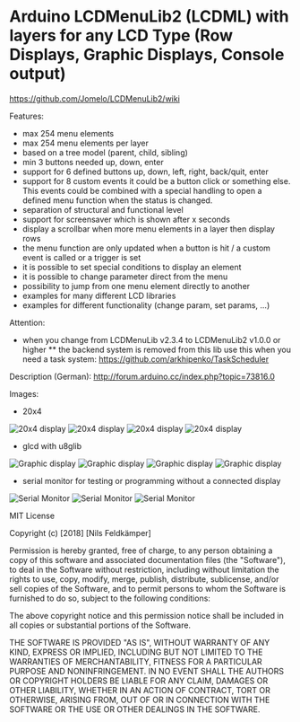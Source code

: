 Arduino LCDMenuLib2 (LCDML) with layers for any LCD Type (Row Displays, Graphic Displays, Console output)
=================================================================

https://github.com/Jomelo/LCDMenuLib2/wiki

Features:
*  max 254 menu elements
*  max 254 menu elements per layer
*  based on a tree model (parent, child, sibling)
*  min 3 buttons needed up, down, enter
*  support for 6 defined buttons up, down, left, right, back/quit, enter
*  support for 8 custom events it could be a button click or something else. This events could be combined with a special handling to open a defined menu function when the status is changed. 
*  separation of structural and functional level
*  support for screensaver which is shown after x seconds
*  display a scrollbar when more menu elements in a layer then display rows
*  the menu function are only updated when a button is hit / a custom event is called  or a trigger is set
*  it is possible to set special conditions to display an element
*  it is possible to change parameter direct from the menu
*  possibility to jump from one menu element directly to another
*  examples for many different LCD libraries
*  examples for different functionality (change param, set params, ...)


Attention:
*  when you change from LCDMenuLib v2.3.4 to LCDMenuLib2 v1.0.0 or higher
** the backend system is removed from this lib use this when you need a task system: https://github.com/arkhipenko/TaskScheduler


Description (German):
http://forum.arduino.cc/index.php?topic=73816.0

Images:

* 20x4

![20x4 display](extras/img/20x4_1.jpg?raw=true "20x4 display")
![20x4 display](extras/img/20x4_2.jpg?raw=true "20x4 display")
![20x4 display](extras/img/20x4_3.jpg?raw=true "20x4 display")
![20x4 display](extras/img/20x4_4.jpg?raw=true "20x4 display")

* glcd with u8glib

![Graphic display](extras/img/glcd_1.jpg?raw=true "Graphic display")
![Graphic display](extras/img/glcd_2.jpg?raw=true "Graphic display")
![Graphic display](extras/img/glcd_3.jpg?raw=true "Graphic display")
![Graphic display](extras/img/glcd_4.jpg?raw=true "Graphic display")

* serial monitor for testing or programming without a connected display

![Serial Monitor](extras/img/console_1.png?raw=true "Serial Monitor")
![Serial Monitor](extras/img/console_2.png?raw=true "Serial Monitor")
![Serial Monitor](extras/img/console_3.png?raw=true "Serial Monitor")


MIT License

Copyright (c) [2018] [Nils Feldkämper]

Permission is hereby granted, free of charge, to any person obtaining a copy
of this software and associated documentation files (the "Software"), to deal
in the Software without restriction, including without limitation the rights
to use, copy, modify, merge, publish, distribute, sublicense, and/or sell
copies of the Software, and to permit persons to whom the Software is
furnished to do so, subject to the following conditions:

The above copyright notice and this permission notice shall be included in all
copies or substantial portions of the Software.

THE SOFTWARE IS PROVIDED "AS IS", WITHOUT WARRANTY OF ANY KIND, EXPRESS OR
IMPLIED, INCLUDING BUT NOT LIMITED TO THE WARRANTIES OF MERCHANTABILITY,
FITNESS FOR A PARTICULAR PURPOSE AND NONINFRINGEMENT. IN NO EVENT SHALL THE
AUTHORS OR COPYRIGHT HOLDERS BE LIABLE FOR ANY CLAIM, DAMAGES OR OTHER
LIABILITY, WHETHER IN AN ACTION OF CONTRACT, TORT OR OTHERWISE, ARISING FROM,
OUT OF OR IN CONNECTION WITH THE SOFTWARE OR THE USE OR OTHER DEALINGS IN THE
SOFTWARE.

